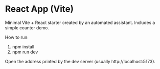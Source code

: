 # React App (Vite)

Minimal Vite + React starter created by an automated assistant. Includes a simple counter demo.

How to run

1. npm install
2. npm run dev

Open the address printed by the dev server (usually http://localhost:5173).
